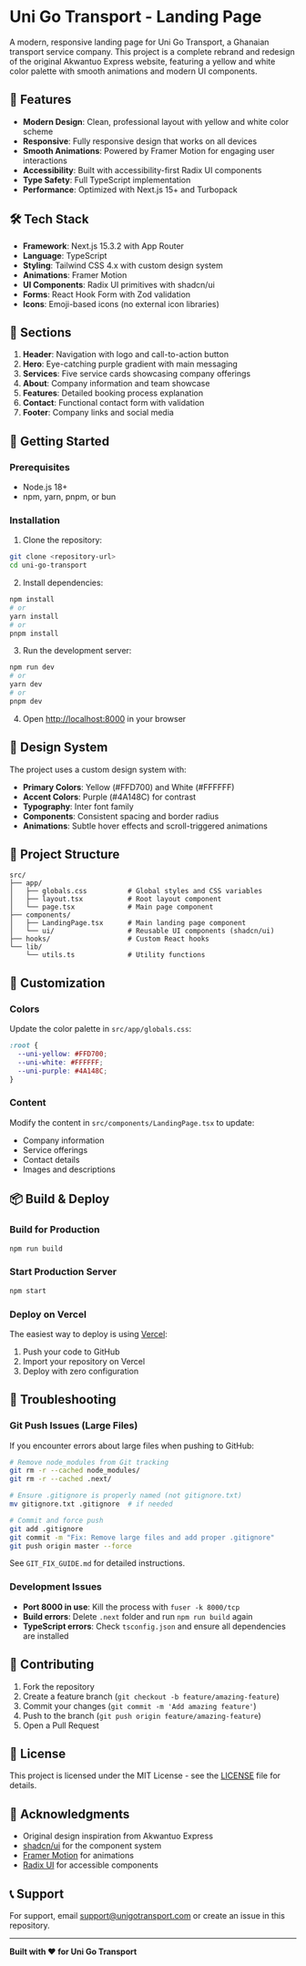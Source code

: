 # Uni Go Transport - Landing Page

A modern, responsive landing page for Uni Go Transport, a Ghanaian transport service company. This project is a complete rebrand and redesign of the original Akwantuo Express website, featuring a yellow and white color palette with smooth animations and modern UI components.

## 🚀 Features

- **Modern Design**: Clean, professional layout with yellow and white color scheme
- **Responsive**: Fully responsive design that works on all devices
- **Smooth Animations**: Powered by Framer Motion for engaging user interactions
- **Accessibility**: Built with accessibility-first Radix UI components
- **Type Safety**: Full TypeScript implementation
- **Performance**: Optimized with Next.js 15+ and Turbopack

## 🛠️ Tech Stack

- **Framework**: Next.js 15.3.2 with App Router
- **Language**: TypeScript
- **Styling**: Tailwind CSS 4.x with custom design system
- **Animations**: Framer Motion
- **UI Components**: Radix UI primitives with shadcn/ui
- **Forms**: React Hook Form with Zod validation
- **Icons**: Emoji-based icons (no external icon libraries)

## 📱 Sections

1. **Header**: Navigation with logo and call-to-action button
2. **Hero**: Eye-catching purple gradient with main messaging
3. **Services**: Five service cards showcasing company offerings
4. **About**: Company information and team showcase
5. **Features**: Detailed booking process explanation
6. **Contact**: Functional contact form with validation
7. **Footer**: Company links and social media

## 🚦 Getting Started

### Prerequisites

- Node.js 18+ 
- npm, yarn, pnpm, or bun

### Installation

1. Clone the repository:
```bash
git clone <repository-url>
cd uni-go-transport
```

2. Install dependencies:
```bash
npm install
# or
yarn install
# or
pnpm install
```

3. Run the development server:
```bash
npm run dev
# or
yarn dev
# or
pnpm dev
```

4. Open [http://localhost:8000](http://localhost:8000) in your browser

## 🎨 Design System

The project uses a custom design system with:

- **Primary Colors**: Yellow (#FFD700) and White (#FFFFFF)
- **Accent Colors**: Purple (#4A148C) for contrast
- **Typography**: Inter font family
- **Components**: Consistent spacing and border radius
- **Animations**: Subtle hover effects and scroll-triggered animations

## 📁 Project Structure

```
src/
├── app/
│   ├── globals.css          # Global styles and CSS variables
│   ├── layout.tsx           # Root layout component
│   └── page.tsx             # Main page component
├── components/
│   ├── LandingPage.tsx      # Main landing page component
│   └── ui/                  # Reusable UI components (shadcn/ui)
├── hooks/                   # Custom React hooks
└── lib/
    └── utils.ts             # Utility functions
```

## 🔧 Customization

### Colors
Update the color palette in `src/app/globals.css`:
```css
:root {
  --uni-yellow: #FFD700;
  --uni-white: #FFFFFF;
  --uni-purple: #4A148C;
}
```

### Content
Modify the content in `src/components/LandingPage.tsx` to update:
- Company information
- Service offerings
- Contact details
- Images and descriptions

## 📦 Build & Deploy

### Build for Production
```bash
npm run build
```

### Start Production Server
```bash
npm start
```

### Deploy on Vercel
The easiest way to deploy is using [Vercel](https://vercel.com/new):

1. Push your code to GitHub
2. Import your repository on Vercel
3. Deploy with zero configuration

## 🚨 Troubleshooting

### Git Push Issues (Large Files)
If you encounter errors about large files when pushing to GitHub:

```bash
# Remove node_modules from Git tracking
git rm -r --cached node_modules/
git rm -r --cached .next/

# Ensure .gitignore is properly named (not gitignore.txt)
mv gitignore.txt .gitignore  # if needed

# Commit and force push
git add .gitignore
git commit -m "Fix: Remove large files and add proper .gitignore"
git push origin master --force
```

See `GIT_FIX_GUIDE.md` for detailed instructions.

### Development Issues
- **Port 8000 in use**: Kill the process with `fuser -k 8000/tcp`
- **Build errors**: Delete `.next` folder and run `npm run build` again
- **TypeScript errors**: Check `tsconfig.json` and ensure all dependencies are installed

## 🤝 Contributing

1. Fork the repository
2. Create a feature branch (`git checkout -b feature/amazing-feature`)
3. Commit your changes (`git commit -m 'Add amazing feature'`)
4. Push to the branch (`git push origin feature/amazing-feature`)
5. Open a Pull Request

## 📄 License

This project is licensed under the MIT License - see the [LICENSE](LICENSE) file for details.

## 🙏 Acknowledgments

- Original design inspiration from Akwantuo Express
- [shadcn/ui](https://ui.shadcn.com/) for the component system
- [Framer Motion](https://www.framer.com/motion/) for animations
- [Radix UI](https://www.radix-ui.com/) for accessible components

## 📞 Support

For support, email support@unigotransport.com or create an issue in this repository.

---

**Built with ❤️ for Uni Go Transport**
